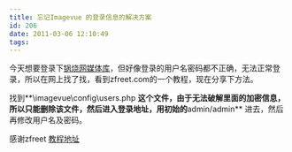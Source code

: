 ```yaml
---
title: 忘记Imagevue 的登录信息的解决方案
id: 206
date: 2011-03-06 12:10:49
tags:
---
```


今天想要登录下[锅烧网媒体库](http://www.guosao.com)，但好像登录的用户名密码都不正确，无法正常登录，所以在网上找了找，看到zfreet.com的一个教程，现在分享下方法。

找到**\imagevue\config\users.php **这个文件，由于无法破解里面的加密信息，所以只能删除该文件，然后进入登录地址，用初始的**admin/admin** 进去，然后再修改用户名及密码。<!--more-->

感谢zfreet [教程地址](http://www.zfreet.com/post/reset-password-of-imagevue-x2.html)
